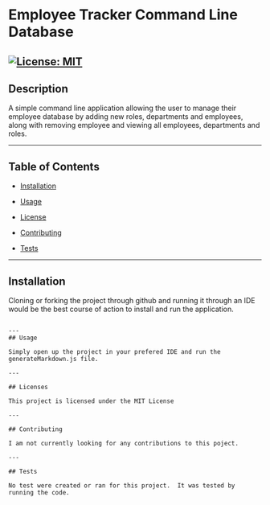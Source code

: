 # Employee Tracker Command Line Database
[![License: MIT](https://img.shields.io/badge/License-MIT-yellow.svg)](https://opensource.org/licenses/MIT)
---

## Description

A simple command line application allowing the user to manage their employee database by adding new roles, departments and employees, along with removing employee and viewing all employees, departments and roles.

---

## Table of Contents

* [Installation](#installation)

* [Usage](#usage)

* [License](#license)

* [Contributing](#contributing)

* [Tests](#tests)

---

## Installation

Cloning or forking the project through github and running it through an IDE would be the best course of action to install and run the application.
```

---
## Usage

Simply open up the project in your prefered IDE and run the generateMarkdown.js file.

---

## Licenses

This project is licensed under the MIT License

---

## Contributing

I am not currently looking for any contributions to this poject.

---

## Tests

No test were created or ran for this project.  It was tested by running the code.
```

  